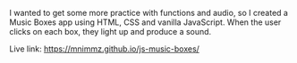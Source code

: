 I wanted to get some more practice with functions and audio, so I created a Music Boxes app using HTML, CSS and vanilla JavaScript. When the user clicks on each box, they light up and produce a sound.

Live link: https://mnimmz.github.io/js-music-boxes/

